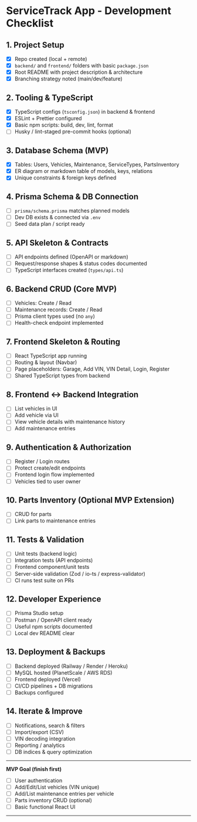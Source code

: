# ServiceTrack App - Development Checklist

## 1. Project Setup

* [x] Repo created (local + remote)
* [x] `backend/` and `frontend/` folders with basic `package.json`
* [x] Root README with project description & architecture
* [x] Branching strategy noted (main/dev/feature)

## 2. Tooling & TypeScript

* [x] TypeScript configs (`tsconfig.json`) in backend & frontend
* [x] ESLint + Prettier configured
* [x] Basic npm scripts: build, dev, lint, format
* [ ] Husky / lint-staged pre-commit hooks (optional)

## 3. Database Schema (MVP)

* [x] Tables: Users, Vehicles, Maintenance, ServiceTypes, PartsInventory
* [x] ER diagram or markdown table of models, keys, relations
* [x] Unique constraints & foreign keys defined

## 4. Prisma Schema & DB Connection

* [ ] `prisma/schema.prisma` matches planned models
* [ ] Dev DB exists & connected via `.env`
* [ ] Seed data plan / script ready

## 5. API Skeleton & Contracts

* [ ] API endpoints defined (OpenAPI or markdown)
* [ ] Request/response shapes & status codes documented
* [ ] TypeScript interfaces created (`types/api.ts`)

## 6. Backend CRUD (Core MVP)

* [ ] Vehicles: Create / Read
* [ ] Maintenance records: Create / Read
* [ ] Prisma client types used (no `any`)
* [ ] Health-check endpoint implemented

## 7. Frontend Skeleton & Routing

* [ ] React TypeScript app running
* [ ] Routing & layout (Navbar)
* [ ] Page placeholders: Garage, Add VIN, VIN Detail, Login, Register
* [ ] Shared TypeScript types from backend

## 8. Frontend ↔ Backend Integration

* [ ] List vehicles in UI
* [ ] Add vehicle via UI
* [ ] View vehicle details with maintenance history
* [ ] Add maintenance entries

## 9. Authentication & Authorization

* [ ] Register / Login routes
* [ ] Protect create/edit endpoints
* [ ] Frontend login flow implemented
* [ ] Vehicles tied to user owner

## 10. Parts Inventory (Optional MVP Extension)

* [ ] CRUD for parts
* [ ] Link parts to maintenance entries

## 11. Tests & Validation

* [ ] Unit tests (backend logic)
* [ ] Integration tests (API endpoints)
* [ ] Frontend component/unit tests
* [ ] Server-side validation (Zod / io-ts / express-validator)
* [ ] CI runs test suite on PRs

## 12. Developer Experience

* [ ] Prisma Studio setup
* [ ] Postman / OpenAPI client ready
* [ ] Useful npm scripts documented
* [ ] Local dev README clear

## 13. Deployment & Backups

* [ ] Backend deployed (Railway / Render / Heroku)
* [ ] MySQL hosted (PlanetScale / AWS RDS)
* [ ] Frontend deployed (Vercel)
* [ ] CI/CD pipelines + DB migrations
* [ ] Backups configured

## 14. Iterate & Improve

* [ ] Notifications, search & filters
* [ ] Import/export (CSV)
* [ ] VIN decoding integration
* [ ] Reporting / analytics
* [ ] DB indices & query optimization

---

**MVP Goal (finish first)**

* [ ] User authentication
* [ ] Add/Edit/List vehicles (VIN unique)
* [ ] Add/List maintenance entries per vehicle
* [ ] Parts inventory CRUD (optional)
* [ ] Basic functional React UI

---



